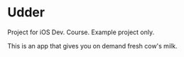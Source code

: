 # Udder
Project for iOS Dev. Course. Example project only. 

This is an app that gives you on demand fresh cow's milk.
